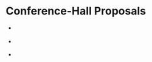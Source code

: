 # <strong><simple-value table="proposals" value="conference_name"></simple-value></strong> Conference-Hall Proposals

<style>
.md-typeset .grid {
    grid-template-columns: repeat(auto-fit, minmax(min(100%, 12rem), 1fr));
}
</style>

<source-table
    name="_proposals"
    url="https://unytics.io/api_integrations/conference_hall/forward-data/"
    columns="name as conference_name, unnest(proposals) as proposal">
</source-table>

<source-view name="proposals" style="display: none">
    select
        conference_name,
        proposal.id,
        coalesce(proposal.level, 'NA') as level,
        proposal.deliberationStatus as deliberation_status,
        proposal.deliberationStatus as status,
        proposal.confirmationStatus as confirmation_status,
        proposal.publicationStatus as publication_status,
        coalesce(unnest(proposal.categories), 'NA') as category,
        unnest(proposal.tags)::VARCHAR as tag,
        split_part(coalesce(unnest(proposal.formats), 'NA'), ' — (', 1) as format,
        coalesce(unnest(proposal.languages), 'NA') as language,
        unnest(proposal.speakers).name as speaker_id,
        coalesce(unnest(proposal.speakers).company, 'NA') as speaker_company,
        coalesce(unnest(proposal.speakers).location, 'NA') as speaker_location,
        proposal.review.average as review_average,
    from _proposals
</source-view>


<div class="grid cards" markdown>

-   <score-card
      title="Nb Proposals"
      table="proposals"
      value="count(distinct id)"
      format='#,##0'>
    </score-card>

-   <score-card
      title="Nb Speakers"
      table="proposals"
      value="count(distinct speaker_id)"
      format='#,##0'>
    </score-card>

-   <score-card
      title="Nb Companies"
      table="proposals"
      value="count(distinct speaker_company)"
      format='#,##0'>
    </score-card>

</div>


<bar-chart-grid
    table="proposals"
    measure="count(distinct id)"
    by="status, level, category, format, language, speaker_location, speaker_company"
    limit="10"
    horizontal>
</bar-chart-grid>






<script type="module" src="../../../../src/connectors/duckdb.js"></script>
<script type="module" src="../../../../src/components/source_tables.js"></script>
<script type="module" src="../../../../src/components/echarts.js"></script>
<script type="module" src="../../../../src/components/bar_chart_grid.js"></script>
<script type="module" src="../../../../src/components/datatable.js"></script>
<script type="module" src="../../../../src/components/score_cards.js"></script>
<script type="module" src="../../../../src/components/date_range_picker.js"></script>